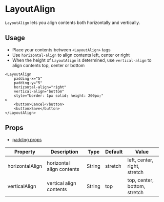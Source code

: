 # LayoutAlign

`LayoutAlign` lets you align contents both horizontally and vertically.

<Doc-LayoutAlignDoc />

## Usage
- Place your contents between `<LayoutAlign>` tags
- Use `horizontal-align` to align contents left, center or right
- When the height of `LayoutAlign` is determined, use `vertical-align` to align contents top, center or bottom

```vue live
<LayoutAlign
	padding-x="5"
	padding-y="5"
	horizontal-align="right"
	vertical-align="bottom"
	style="border: 1px solid; height: 200px;"
>
	<button>Cancel</button>
	<button>Save</button>
</LayoutAlign>
```

## Props

- [padding props](/components/#padding-props)

| Property | Description | Type | Default | Value |
| --- | --- | --- | --- | --- |
| horizontalAlign | horizontal align contents | String | stretch | left, center, right, stretch |
| verticalAlign | vertical align contents | String | top | top, center, bottom, stretch |
